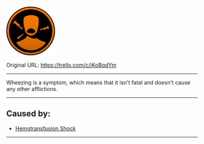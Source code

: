 ![tile014(2).png\|200](./Wheezing%20-%20Attachments/6718845db30472d958dd7a9f.png)

Original URL: https://trello.com/c/iKoBqdYm

---

Wheezing is a symptom, which means that it isn't fatal and doesn't cause any other afflictions.

---

## Caused by:

- [Hemotransfusion Shock](../Blood/Hemotransfusion%20Shock.md)

---

